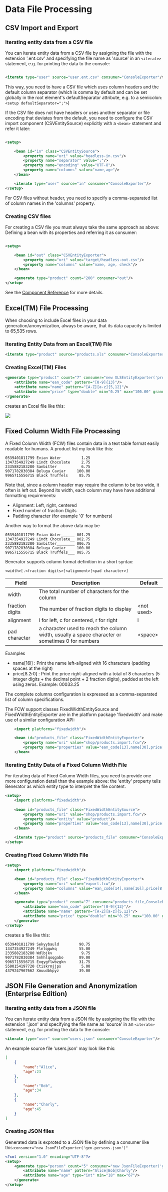 # Data File Processing

## CSV Import and Export

### Iterating entity data from a CSV file

You can iterate entity data from a CSV file by assigning the file with the extension '.ent.csv' and specifying the file
name as 'source' in an `<iterate>` statement, e.g. for printing the data to the console:

```xml

<iterate type="user" source="user.ent.csv" consumer="ConsoleExporter"/>
```

This way, you need to have a CSV file which uses column headers and the default column separator (which is comma by
default and can be set globally in the root element's defaultSeparator attribute, e.g. to a
semicolon: `<setup defaultSeparator=";">`)

If the CSV file does not have headers or uses another separator or file encoding that deviates from the default, you
need to configure the CSV import component (CSVEntitySource) explicitly with a `<bean>` statement and refer it later:

```xml

<setup>

    <bean id="in" class="CSVEntitySource">
        <property name="uri" value="headless-in.csv"/>
        <property name="separator" value=";"/>
        <property name="encoding" value="UTF-8"/>
        <property name="columns" value="name,age"/>
    </bean>

    <iterate type="user" source="in" consumer="ConsoleExporter"/>
</setup>
```

For CSV files without header, you need to specify a comma-separated list of column names in the 'columns' property.

### Creating CSV files

For creating a CSV file you must always take the same approach as above: Defining a bean with its properties and
referring it as consumer:

```xml

<setup>

    <bean id="out" class="CSVEntityExporter">
        <property name="uri" value="target/headless-out.csv"/>
        <property name="columns" value="name, age, check"/>
    </bean>

    <generate type="product" count="200" consumer="out"/>
</setup>
```

See the [Component Reference](component_reference.md#csventityexporter) for more details.



## Excel(TM) File Processing

When choosing to include Excel files in your data generation/anonymization, always be aware, 
that its data capacity is limited to 65,535 rows.

### Iterating Entity Data from an Excel(TM) File

```xml
<iterate type="product" source="products.xls" consumer="ConsoleExporter"/>
```


### Creating Excel(TM) Files

```xml
<generate type="product" count="7" consumer="new XLSEntityExporter('products.xls')">
    <attribute name="ean_code" pattern="[0-9]{13}"/>
    <attribute name="name" pattern="[A-Z][a-z]{5,12}"/>
    <attribute name="price" type="double" min="0.25" max="100.00" granularity="0.25"/>
</generate>
```

creates an Excel file like this:

![](assets/products.xls.png)



## Fixed Column Width File Processing

A Fixed Column Width (FCW) files contain data in a text table format easily readable for humans.
A product list my look like this:

```
0539401811799 Evian Water         1.25
1347354927249 Lindt Chocolate     2.75
2335882183280 Sanbitter           6.75
9071782830384 Beluga Caviar     100.00
9965715556715 Black Truffels     85.75
```    

Note that, since a column header may require the column to be too wide, it often is left out.
Beyond its width, each column may have have additional formatting requirements:
- Alignment: Left, right, centered
- Fixed number of fraction Digits
- Padding character (for example '0' for numbers)

Another way to format the above data may be

```
0539401811799 Evian Water______ 001.25
1347354927249 Lindt Chocolate__ 002.75
2335882183280 Sanbitter________ 006.75
9071782830384 Beluga Caviar____ 100.00
9965715556715 Black Truffels___ 085.75
```    

Benerator supports column format definition in a short syntax:
```
<width>[.<fraction digits>]<alignment>[<pad character>]
```

| Field           | Description                                   | Default          |
| ---             | ---                                           | ---              |
| width           | The total number of characters for the column |                  |
| fraction digits | The number of fraction digits to display      | &lt;not used&gt; |
| alignment       | l for left, c for centered, r for right       | l                |
| pad character   | a character used to reach the column width, usually a space character or sometimes 0 for numbers | &lt;space&gt; |

Examples
- name[16l] : Print the name left-aligned with 16 characters (padding spaces at the right)
- price[8.2r0] : Print the price right-aligned with a total of 8 characters (5 integer digits + the decimal point + 2 fraction digits), padded at the left using zeros. Example: 00033.25

The complete columns configuration is expressed as a comma-separated list of column specifications.

The FCW support classes FixedWidthEntitySource and FixedWidthEntityExporter are in the 
platform package 'fixedwidth' and make use of a similar configuration API:

```xml
    <import platforms="fixedwidth"/>

    <bean id="products_file" class="FixedWidthEntityExporter">
        <property name="uri" value="shop/products.import.fcw"/>
        <property name="properties" value="ean_code[13],name[30],price[8r0]"/>
    </bean>
```

### Iterating Entity Data of a Fixed Column Width File

For iterating data of Fixed Column Width files, you need to provide one more 
configuration detail than the example above: the 'entity' property tells 
Benerator as which entity type to interpret the file content.

```xml
<setup>
    <import platforms="fixedwidth"/>
    
    <bean id="products_file" class="FixedWidthEntitySource">
        <property name="uri" value="shop/products.import.fcw"/>
        <property name="entity" value="product"/>
        <property name="properties" value="ean_code[13],name[30],price[8r0]"/>
    </bean>

    <iterate type="product" source="products_file" consumer="ConsoleExporter"/>
</setup>
```


### Creating Fixed Column Width File
```xml
<setup>
    <import platforms="fixedwidth"/>

    <bean id="products_file" class="FixedWidthEntityExporter">
        <property name="uri" value="export.fcw"/>
        <property name="columns" value="ean_code[14],name[16l],price[8.2r]"/>
    </bean>

    <generate type="product" count="7" consumer="products_file,ConsoleExporter">
        <attribute name="ean_code" pattern="[0-9]{13}"/>
        <attribute name="name" pattern="[A-Z][a-z]{5,12}"/>
        <attribute name="price" type="double" min="0.25" max="100.00" granularity="0.25"/>
    </generate>
</setup>
```

creates a file like this:

```
0539401811799 Sekyybauld         90.75
1347354927249 Flntqqwkq          55.00
2335882183280 Wdlbjkv             9.75
9071782830384 Snhhlqoqgabo       89.00
9965715556715 Exqygflwbzgkn      31.75
5500154197720 Ctiskrmjjps         5.00
4379247967662 Xmuudbkpyz         39.00
```    


## JSON File Generation and Anonymization (Enterprise Edition)

### Iterating entity data from a JSON file

You can iterate entity data from a JSON file by assigning the file with the extension
'.json' and specifying the file name as 'source' in an `<iterate>` statement,
e.g. for printing the data to the console:

```xml
<iterate type="user" source="users.json" consumer="ConsoleExporter"/>
```

An example source file 'users.json' may look like this:

```json
[
    {
        "name":"Alice",
        "age":23
    },
    {
        "name":"Bob",
        "age":34
    },
    {
        "name":"Charly",
        "age":45
    }
]
```


### Creating JSON files

Generated data is exproted to a JSON file by defining a consumer like this:```consumer="new JsonFileExporter('gen-persons.json')"```
```xml
<?xml version="1.0" encoding="UTF-8"?>
<setup>
    <generate type="person" count="5" consumer="new JsonFileExporter('gen-persons.json')">
        <attribute name="name" pattern="Alice|Bob|Charly"/>
        <attribute name="age" type="int" min="18" max="67"/>
    </generate>
</setup>
```

